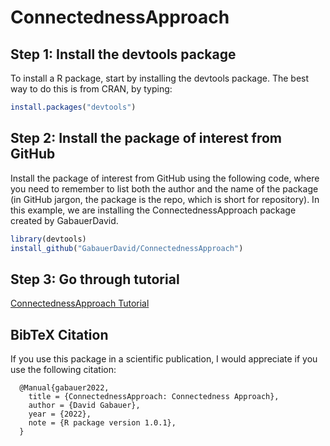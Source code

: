 # ConnectednessApproach

## Step 1: Install the devtools package

To install a R package, start by installing the devtools package. The best way to do this is from CRAN, by typing:

```r
install.packages("devtools")
```

## Step 2: Install the package of interest from GitHub

Install the package of interest from GitHub using the following code, where you need to remember to list both the author and the name of the package (in GitHub jargon, the package is the repo, which is short for repository). In this example, we are installing the ConnectednessApproach package created by GabauerDavid.

```r
library(devtools)
install_github("GabauerDavid/ConnectednessApproach")
```

## Step 3: Go through tutorial

[ConnectednessApproach Tutorial](https://gabauerdavid.github.io/ConnectednessApproach/#Dynamic_Connectedness_Measures)

## BibTeX Citation

If you use this package in a scientific publication, I would appreciate if you use the following citation:

```
  @Manual{gabauer2022,
    title = {ConnectednessApproach: Connectedness Approach},
    author = {David Gabauer},
    year = {2022},
    note = {R package version 1.0.1},
  }
```
